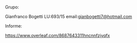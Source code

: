 Grupo:

Gianfranco Bogetti LU:693/15 email:gianbogetti7@hotmail.com

Informe:

https://www.overleaf.com/8687643311hncnnfzjyqfx